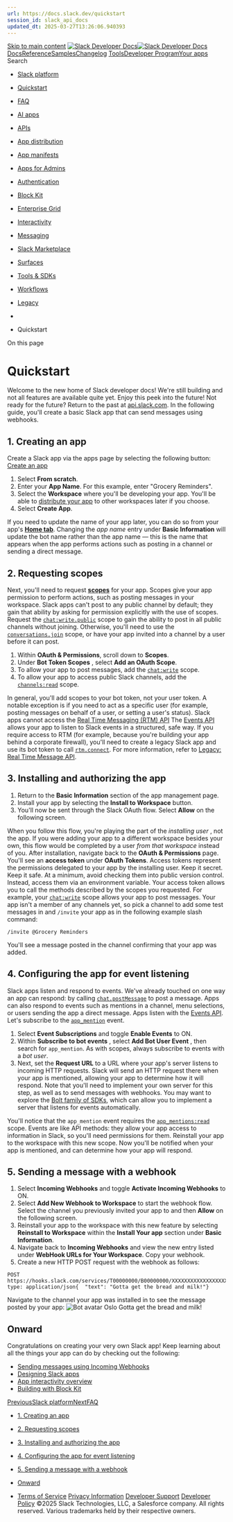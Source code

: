 ```yaml
---
url: https://docs.slack.dev/quickstart
session_id: slack_api_docs
updated_dt: 2025-03-27T13:26:06.940393
---
```

[Skip to main content](https://docs.slack.dev/quickstart#__docusaurus_skipToContent_fallback)
[![Slack Developer Docs](https://docs.slack.dev/img/logos/slack-developers-white.png)![Slack Developer Docs](https://docs.slack.dev/img/logos/slack-developers-white.png)](https://slack.dev)[Docs](https://docs.slack.dev/)[Reference](https://docs.slack.dev/reference)[Samples](https://docs.slack.dev/samples)[Changelog](https://docs.slack.dev/changelog)
[Tools](https://tools.slack.dev)[Developer Program](https://api.slack.com/developer-program)[Your apps](https://api.slack.com/apps)
Search
  * [Slack platform](https://docs.slack.dev/)
  * [Quickstart](https://docs.slack.dev/quickstart)
  * [FAQ](https://docs.slack.dev/faq)
  * [AI apps](https://docs.slack.dev/ai/)
  * [APIs](https://docs.slack.dev/apis/)
  * [App distribution](https://docs.slack.dev/distribution/)
  * [App manifests](https://docs.slack.dev/app-manifests/)
  * [Apps for Admins](https://docs.slack.dev/admins/)
  * [Authentication](https://docs.slack.dev/authentication/)
  * [Block Kit](https://docs.slack.dev/block-kit/)
  * [Enterprise Grid](https://docs.slack.dev/enterprise-grid/)
  * [Interactivity](https://docs.slack.dev/interactivity/)
  * [Messaging](https://docs.slack.dev/messaging/)
  * [Slack Marketplace](https://docs.slack.dev/slack-marketplace/)
  * [Surfaces](https://docs.slack.dev/surfaces/)
  * [Tools & SDKs](https://docs.slack.dev/tools/)
  * [Workflows](https://docs.slack.dev/workflows/)
  * [Legacy](https://docs.slack.dev/legacy/)


  * [](https://docs.slack.dev/)
  * Quickstart


On this page
# Quickstart
Welcome to the new home of Slack developer docs!
We're still building and not all features are available quite yet. Enjoy this peek into the future!
Not ready for the future? Return to the past at [api.slack.com](https://api.slack.com/docs).
In the following guide, you'll create a basic Slack app that can send messages using webhooks.
## 1. Creating an app[​](https://docs.slack.dev/quickstart#creating "Direct link to 1. Creating an app")
Create a Slack app via the apps page by selecting the following button:
[Create an app](https://api.slack.com/apps?new_app=1)
  1. Select **From scratch**.
  2. Enter your **App Name**. For this example, enter "Grocery Reminders".
  3. Select the **Workspace** where you'll be developing your app. You'll be able to [distribute your app](https://docs.slack.dev/distribution) to other workspaces later if you choose.
  4. Select **Create App**.


If you need to update the name of your app later, you can do so from your app's [**Home tab**](https://docs.slack.dev/surfaces/app-home#home-tab). Changing the _app name_ entry under **Basic Information** will update the bot name rather than the app name — this is the name that appears when the app performs actions such as posting in a channel or sending a direct message.
## 2. Requesting scopes[​](https://docs.slack.dev/quickstart#scopes "Direct link to 2. Requesting scopes")
Next, you'll need to request [**scopes**](https://docs.slack.dev/reference/scopes) for your app. Scopes give your app permission to perform actions, such as posting messages in your workspace.
Slack apps can't post to any public channel by default; they gain that ability by asking for permission explicitly with the use of scopes. Request the [`chat:write.public`](https://docs.slack.dev/reference/scopes/chat.write.public) scope to gain the ability to post in all public channels without joining. Otherwise, you'll need to use the [`conversations.join`](https://docs.slack.dev/reference/methods/conversations.join) scope, or have your app invited into a channel by a user before it can post.
  1. Within **OAuth & Permissions**, scroll down to **Scopes**.
  2. Under **Bot Token Scopes** , select **Add an OAuth Scope**.
  3. To allow your app to post messages, add the [`chat:write`](https://docs.slack.dev/reference/scopes/chat.write) scope.
  4. To allow your app to access public Slack channels, add the [`channels:read`](https://docs.slack.dev/reference/scopes/channels.read) scope.


In general, you'll add scopes to your bot token, not your user token. A notable exception is if you need to act as a specific user (for example, posting messages on behalf of a user, or setting a user's status).
Slack apps cannot access the [Real Time Messaging (RTM) API](https://docs.slack.dev/legacy/legacy-rtm-api)
The [Events API](https://docs.slack.dev/apis/events-api/) allows your app to listen to Slack events in a structured, safe way. If you require access to RTM (for example, because you're building your app behind a corporate firewall), you'll need to create a legacy Slack app and use its bot token to call [`rtm.connect`](https://docs.slack.dev/reference/methods/rtm.connect). For more information, refer to [Legacy: Real Time Message API](https://docs.slack.dev/legacy/legacy-rtm-api).
## 3. Installing and authorizing the app[​](https://docs.slack.dev/quickstart#installing "Direct link to 3. Installing and authorizing the app")
  1. Return to the **Basic Information** section of the app management page.
  2. Install your app by selecting the **Install to Workspace** button.
  3. You'll now be sent through the Slack OAuth flow. Select **Allow** on the following screen.


When you follow this flow, you're playing the part of the _installing user_ , not the app. If you were adding your app to a different workspace besides your own, this flow would be completed by a user _from that workspace_ instead of you.
After installation, navigate back to the **OAuth & Permissions** page. You'll see an **access token** under **OAuth Tokens**.
Access tokens represent the permissions delegated to your app by the installing user. Keep it secret. Keep it safe. At a minimum, avoid checking them into public version control. Instead, access them via an environment variable.
Your access token allows you to call the methods described by the scopes you requested. For example, your [`chat:write`](https://docs.slack.dev/reference/scopes/chat.write) scope allows your app to post messages.
Your app isn't a member of any channels yet, so pick a channel to add some test messages in and `/invite` your app as in the following example slash command:
```
/invite @Grocery Reminders
```

You'll see a message posted in the channel confirming that your app was added.
## 4. Configuring the app for event listening[​](https://docs.slack.dev/quickstart#listening "Direct link to 4. Configuring the app for event listening")
Slack apps listen and respond to events. We've already touched on one way an app can respond: by calling [`chat.postMessage`](https://docs.slack.dev/reference/methods/chat.postMessage) to post a message. Apps can also respond to events such as mentions in a channel, menu selections, or users sending the app a direct message. Apps listen with the [Events API](https://docs.slack.dev/apis/events-api/). Let's subscribe to the [`app_mention`](https://docs.slack.dev/reference/events/app_mention) event.
  1. Select **Event Subscriptions** and toggle **Enable Events** to ON.
  2. Within **Subscribe to bot events** , select **Add Bot User Event** , then search for `app_mention`. As with scopes, always subscribe to events with a _bot user_.
  3. Next, set the **Request URL** to a URL where your app's server listens to incoming HTTP requests. Slack will send an HTTP request there when your app is mentioned, allowing your app to determine how it will respond. Note that you'll need to implement your own server for this step, as well as to send messages with webhooks. You may want to explore the [Bolt family of SDKs](https://tools.slack.dev), which can allow you to implement a server that listens for events automatically.


You'll notice that the `app_mention` event requires the [`app_mentions:read`](https://docs.slack.dev/reference/scopes/app_mentions.read) scope. Events are like API methods: they allow your app access to information in Slack, so you'll need permissions for them. Reinstall your app to the workspace with this new scope. Now you'll be notified when your app is mentioned, and can determine how your app will respond.
## 5. Sending a message with a webhook[​](https://docs.slack.dev/quickstart#webhooks "Direct link to 5. Sending a message with a webhook")
  1. Select **Incoming Webhooks** and toggle **Activate Incoming Webhooks** to ON.
  2. Select **Add New Webhook to Workspace** to start the webhook flow. Select the channel you previously invited your app to and then **Allow** on the following screen.
  3. Reinstall your app to the workspace with this new feature by selecting **Reinstall to Workspace** within the **Install Your app** section under **Basic Information**.
  4. Navigate back to **Incoming Webhooks** and view the new entry listed under **WebHook URLs for Your Workspace**. Copy your webhook.
  5. Create a new HTTP POST request with the webhook as follows:


```
POST https://hooks.slack.com/services/T00000000/B00000000/XXXXXXXXXXXXXXXXXXXXXXXXContent-type: application/json{  "text": "Gotta get the bread and milk!"}
```

Navigate to the channel your app was installed in to see the message posted by your app:
![Bot avatar](https://docs.slack.dev/assets/images/oslo-a00c12051fc200241f7e93ef34b42714.png)
Oslo
Gotta get the bread and milk! 
## Onward[​](https://docs.slack.dev/quickstart#onward "Direct link to Onward")
Congratulations on creating your very own Slack app! Keep learning about all the things your app can do by checking out the following:
  * [Sending messages using Incoming Webhooks](https://docs.slack.dev/messaging/sending-messages-using-incoming-webhooks)
  * [Designing Slack apps](https://docs.slack.dev/surfaces/app-design)
  * [App interactivity overview](https://docs.slack.dev/interactivity)
  * [Building with Block Kit](https://docs.slack.dev/block-kit)


[PreviousSlack platform](https://docs.slack.dev/)[NextFAQ](https://docs.slack.dev/faq)
  * [1. Creating an app](https://docs.slack.dev/quickstart#creating)
  * [2. Requesting scopes](https://docs.slack.dev/quickstart#scopes)
  * [3. Installing and authorizing the app](https://docs.slack.dev/quickstart#installing)
  * [4. Configuring the app for event listening](https://docs.slack.dev/quickstart#listening)
  * [5. Sending a message with a webhook](https://docs.slack.dev/quickstart#webhooks)
  * [Onward](https://docs.slack.dev/quickstart#onward)


  * [Terms of Service](https://slack.com/terms-of-service/user) [Privacy Information](https://slack.com/trust/privacy/privacy-policy) [Developer Support](https://docs.slack.dev/developer-support) [Developer Policy](https://docs.slack.dev/developer-policy)
©2025 Slack Technologies, LLC, a Salesforce company. All rights reserved. Various trademarks held by their respective owners. 


